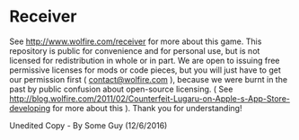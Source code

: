 Receiver
=====
See http://www.wolfire.com/receiver for more about this game. This repository is public for convenience and for personal use, but is not licensed for redistribution in whole or in part. We are open to issuing free permissive licenses for mods or code pieces, but you will just have to get our permission first ( contact@wolfire.com ), because we were burnt in the past by public confusion about open-source licensing. ( See http://blog.wolfire.com/2011/02/Counterfeit-Lugaru-on-Apple-s-App-Store-developing for more about this ). Thank you for understanding!

Unedited Copy - By Some Guy (12/6/2016)
